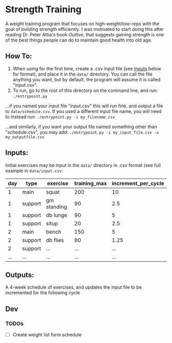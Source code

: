 # Strength Training
A weight training program that focuses on high-weight/low-reps with the goal of building strength efficiently. I was motivated to start doing this after reading Dr. Peter Attia's book _Outlive_, that suggests gaining strength is one of the best things people can do to maintain good health into old age.

## How To:
1. When using for the first time, create a .csv input file (see <a href="#inputs">Inputs</a> below for format), and place it in the `data/` directory.  You can call the file anything you want, but by default, the program will assume it is called "input.csv".
2. To run, go to the root of this directory on the command line, and run:
```./entrypoint.py```

...if you named your input file "input.csv" this will run fine, and output a file to `data/schedule.csv`.  If you used a different input file name, you will need to instead run:
```./entrypoint.py -i my_filename.csv```

...and similarly, if you want your output file named something other than "schedule.csv", you may add:
```./entrypoint.py -i my_input_file.csv -o my_outputfile.csv```



## Inputs:
Initial exercises may be input in the `data/` directory in .csv format (see full example in `data/input.csv`:

day|type   |exercise   |training_max|increment_per_cycle
---|-------|-----------|------------|-------------------
1  |main   |squat      |200         |10
1  |support|gm standing|90          |2.5
1  |support|db lunge   |90          |5
1  |support|situp      |20          |2.5
2  |main   |bench      |150         |5
2  |support|db flies   |80          |1.25
2  |support|...        |...         |...
...|...    |...        |...         |...


## Outputs:
A 4-week schedule of exercises, and updates the input file to be incremented for the following cycle


## Dev
### TODOs
- [ ] Create weight list form schedule


